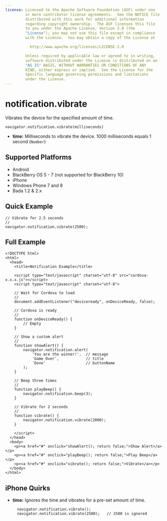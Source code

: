 ```yaml
---
license: Licensed to the Apache Software Foundation (ASF) under one
         or more contributor license agreements.  See the NOTICE file
         distributed with this work for additional information
         regarding copyright ownership.  The ASF licenses this file
         to you under the Apache License, Version 2.0 (the
         "License"); you may not use this file except in compliance
         with the License.  You may obtain a copy of the License at

           http://www.apache.org/licenses/LICENSE-2.0

         Unless required by applicable law or agreed to in writing,
         software distributed under the License is distributed on an
         "AS IS" BASIS, WITHOUT WARRANTIES OR CONDITIONS OF ANY
         KIND, either express or implied.  See the License for the
         specific language governing permissions and limitations
         under the License.
---
```


notification.vibrate
====================

Vibrates the device for the specified amount of time.

    navigator.notification.vibrate(milliseconds)

- __time:__ Milliseconds to vibrate the device. 1000 milliseconds equals 1 second (`Number`)

Supported Platforms
-------------------

- Android
- BlackBerry OS 5 - 7 (not supported for BlackBerry 10)
- iPhone
- Windows Phone 7 and 8
- Bada 1.2 & 2.x

Quick Example
-------------

    // Vibrate for 2.5 seconds
    //
    navigator.notification.vibrate(2500);

Full Example
------------
    
    <!DOCTYPE html>
    <html>
      <head>
        <title>Notification Example</title>

        <script type="text/javascript" charset="utf-8" src="cordova-x.x.x.js"></script>
        <script type="text/javascript" charset="utf-8">

        // Wait for Cordova to load
        //
        document.addEventListener("deviceready", onDeviceReady, false);

        // Cordova is ready
        //
        function onDeviceReady() {
            // Empty
        }
    
        // Show a custom alert
        //
        function showAlert() {
		    navigator.notification.alert(
		        'You are the winner!',  // message
		        'Game Over',            // title
		        'Done'                  // buttonName
		    );
        }
    
        // Beep three times
        //
        function playBeep() {
            navigator.notification.beep(3);
        }
    
        // Vibrate for 2 seconds
        //
        function vibrate() {
            navigator.notification.vibrate(2000);
        }

        </script>
      </head>
      <body>
        <p><a href="#" onclick="showAlert(); return false;">Show Alert</a></p>
        <p><a href="#" onclick="playBeep(); return false;">Play Beep</a></p>
        <p><a href="#" onclick="vibrate(); return false;">Vibrate</a></p>
      </body>
    </html>

iPhone Quirks
-------------

- __time:__ Ignores the time and vibrates for a pre-set amount of time.

        navigator.notification.vibrate();
        navigator.notification.vibrate(2500);   // 2500 is ignored
